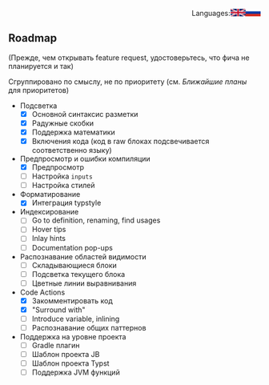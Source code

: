 <div align="right"><p style='align: right;'>
Languages: <a href="Roadmap-RU.md"><img src="/flags/RU.png" alt="Russian" width="6%"  align="right"></a> <a href="Roadmap.md"><img src="/flags/UK.png" alt="English" width="6%" align="right"></a> 
</p></div>

## Roadmap
(Прежде, чем открывать feature request, удостоверьтесь, что фича не планируется и так)

Сгруппировано по смыслу, не по приоритету (см. _Ближайшие планы_ для приоритетов)

- Подсветка
    - [X] Основной синтаксис разметки
    - [X] Радужные скобки
    - [X] Поддержка математики
    - [X] Включения кода (код в raw блоках подсвечивается соответственно языку)
- Предпросмотр и ошибки компиляции
    - [X] Предпросмотр
    - [ ] Настройка `inputs`
    - [ ] Настройка стилей
- Форматирование
    - [X] Интеграция typstyle
- Индексирование
    - [ ] Go to definition, renaming, find usages
    - [ ] Hover tips
    - [ ] Inlay hints
    - [ ] Documentation pop-ups
- Распознавание областей видимости
    - [ ] Складывающиеся блоки
    - [ ] Подсветка текущего блока
    - [ ] Цветные линии выравнивания
- Code Actions
    - [X] Закомментировать код
    - [X] "Surround with"
    - [ ] Introduce variable, inlining
    - [ ] Распознавание общих паттернов
- Поддержка на уровне проекта
    - [ ] Gradle плагин
    - [ ] Шаблон проекта JB
    - [ ] Шаблон проекта Typst
    - [ ] Поддержка JVM функций
